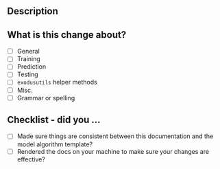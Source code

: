 <!-- Hello! Thanks for submitting a PR. To help make things go a bit more
     smoothly we would appreciate that you go through this template. -->

## Description

<!-- Good things to put here include: reasoning for the change (please link
     any relevant issues!), any noteworthy (or hacky) choices to be aware of,
     or what the problem resolved here looked like ... we won't mind a ranty
     story :) -->

## What is this change about?

<!-- Select the ones that match your modification. -->

- [ ] General
- [ ] Training
- [ ] Prediction
- [ ] Testing
- [ ] `exodusutils` helper methods
- [ ] Misc.
- [ ] Grammar or spelling

## Checklist - did you ...

<!-- If any of the following items aren't relevant for your contribution
     please still tick them so we know you've gone through the checklist. -->

- [ ] Made sure things are consistent between this documentation and the model algorithm template?
- [ ] Rendered the docs on your machine to make sure your changes are effective?
